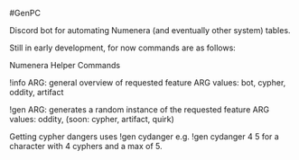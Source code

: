 #GenPC

Discord bot for automating Numenera (and eventually other system) tables.

Still in early development, for now commands are as follows:

Numenera Helper Commands

!info ARG: general overview of requested feature
ARG values: bot, cypher, oddity, artifact

!gen ARG: generates a random instance of the requested feature
ARG values: oddity, (soon: cypher, artifact, quirk)

Getting cypher dangers uses
!gen cydanger <charcyphers> <maxcyphers>
e.g. !gen cydanger 4 5
for a character with 4 cyphers and a max of 5.
